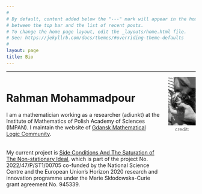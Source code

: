 ```yaml
---
#
# By default, content added below the "---" mark will appear in the home page
# between the top bar and the list of recent posts.
# To change the home page layout, edit the _layouts/home.html file.
# See: https://jekyllrb.com/docs/themes/#overriding-theme-defaults
#
layout: page
title: Bio
---
```

<hr>
<div style="display: flex; align-items: flex-start;">
  <!-- Left: Text -->
  <div style="flex: 0.85; padding-right: 20px;">
    <h1>Rahman Mohammadpour</h1>
    <p> I am a mathematician working as a researcher (adiunkt) at the Institute of Mathematics of Polish Academy of Sciences (IMPAN). I maintain the website of <a href="https://gdn-logic.github.io" target="_blank"> Gdansk Mathematical Logic Community</a>.
<div style="height: 0.5cm;"></div>
My current project is
  <a href="https://sites.google.com/view/finsidsat/info?authuser=0" target="_blank"> Side Conditions And The Saturation of The Non-stationary Ideal</a>, which is part of the project No. 2022/47/P/ST1/00705 co-funded by the National Science Centre and the European Union’s Horizon 2020 research and innovation programme under the Marie Skłodowska-Curie grant agreement No. 945339.</p>
  </div>
  
  <!-- Right: Image -->
  <div style="flex: 0.15;">
    <img src="/assets/images/portrait.png" alt="My Image" style="max-width: 100%; height: auto;" />
    <figcaption style="text-align: center; font-size: 0.9em; color: #666">
    credit: <a href="Fateme Samare" target=" https://fateme-samare.github.io"> 
    </figcaption>
  </div>
</div>
<br>

